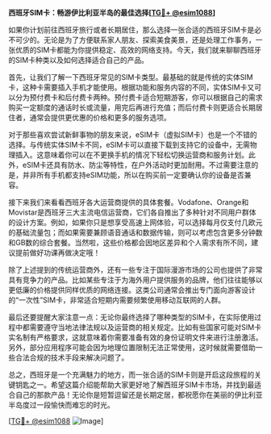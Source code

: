 **西班牙SIM卡：畅游伊比利亚半岛的最佳选择[[TG💪+ @esim1088](https://t.me/s/esim1088)]**

如果你计划前往西班牙旅行或者长期居住，那么选择一张合适的西班牙SIM卡是必不可少的。无论是为了方便联系家人朋友、探索美食美景，还是处理工作事务，一张优质的SIM卡都能为你提供稳定、高效的网络支持。今天，我们就来聊聊西班牙的SIM卡种类以及如何选择适合自己的产品。

首先，让我们了解一下西班牙常见的SIM卡类型。最基础的就是传统的实体SIM卡，这种卡需要插入手机才能使用。根据功能和服务内容的不同，实体SIM卡又可以分为预付费卡和后付费卡两种。预付费卡适合短期游客，你可以根据自己的需求购买一定额度的通话时长或流量，用完后再进行充值；而后付费卡则更适合长期居住者，通常会提供更优惠的价格和更多的服务选项。

对于那些喜欢尝试新鲜事物的朋友来说，eSIM卡（虚拟SIM卡）也是一个不错的选择。与传统实体SIM卡不同，eSIM卡可以直接下载到支持它的设备中，无需物理插入。这意味着你可以在不更换手机的情况下轻松切换运营商和服务计划。此外，eSIM卡还具有防水、防尘等特性，在户外活动时更加耐用。不过需要注意的是，并非所有手机都支持eSIM功能，所以在购买前一定要确认你的设备是否兼容。

接下来我们来看看西班牙各大运营商提供的具体套餐。Vodafone、Orange和Movistar是西班牙三大主流电信运营商，它们各自推出了多种针对不同用户群体的设计方案。例如，如果你只是想享受高速上网体验，可以选择每月仅支付几欧元的基础流量包；而如果需要兼顾语音通话和数据传输，则可以考虑包含更多分钟数和GB数的综合套餐。当然啦，这些价格都会因地区差异和个人需求有所不同，建议提前做好功课再做决定哦！

除了上述提到的传统运营商外，还有一些专注于国际漫游市场的公司也提供了非常具有竞争力的产品。比如某些专注于为海外用户提供服务的品牌，他们往往能够以更低廉的价格提供同样优质的网络连接。这类公司通常会推出专门面向游客设计的“一次性”SIM卡，非常适合短期内需要频繁使用移动互联网的人群。

最后还要提醒大家注意一点：无论你最终选择了哪种类型的SIM卡，在实际使用过程中都需要遵守当地法律法规以及运营商的相关规定。比如有些国家可能对SIM卡实名制有严格要求，这就意味着你需要准备有效的身份证明文件来进行注册激活。另外，部分应用程序可能会因为地理位置限制无法正常使用，这时候就需要借助一些合法合规的技术手段来解决问题了。

总之，西班牙是一个充满魅力的地方，而一张合适的SIM卡则是开启这段旅程的关键钥匙之一。希望这篇介绍能帮助大家更好地了解西班牙SIM卡市场，并找到最适合自己的那款产品！无论你是短暂逗留还是长期定居，都祝愿你在美丽的伊比利亚半岛度过一段愉快而难忘的时光。

[[TG💪+ @esim1088](https://t.me/s/esim1088) ![Image](https://i.postimg.cc/4NQfJmqS/Snipaste-2025-05-13-00-14-12.png)]